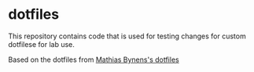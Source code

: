 # dotfiles

This repository contains code that is used for testing changes for custom dotfilese for lab use.

Based on the dotfiles from [Mathias Bynens's dotfiles](https://github.com/mathiasbynens/dotfiles)
